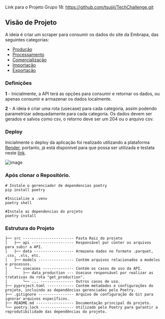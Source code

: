 Link para o Projeto Grupo 18: https://github.com/tsujjii/TechChallenge.git

## Visão de Projeto

A ideia é criar um scraper para consumir os dados do site da Embrapa, das seguintes categorias:
* [Produção](http://vitibrasil.cnpuv.embrapa.br/index.php?opcao=opt_02)
* [Processamento](http://vitibrasil.cnpuv.embrapa.br/index.php?opcao=opt_03)
* [Comercialização](http://vitibrasil.cnpuv.embrapa.br/index.php?opcao=opt_04)
* [Importação](http://vitibrasil.cnpuv.embrapa.br/index.php?opcao=opt_05)
* [Exportação](http://vitibrasil.cnpuv.embrapa.br/index.php?opcao=opt_06)

### Definições
**1** - Inicialmente, a API terá as opções para consumir e retornar os dados, ou apenas consumir e armazenar os dados localmente.

**2** - A ideia é criar uma rota (usecase) para cada categoria, assim podendo parametrizar adequadamente para cada categoria. 
Os dados devem ser gerados e salvos como csv, o retorno deve ser um 204 ou o arquivo csv.

### Deploy
Inicialmente o deploy da aplicação foi realizado utilizando a plataforma [Render](https://dashboard.render.com), portanto, já está disponível para que possa ser utilizada e testata neste [link](https://techchallenge-dbkt.onrender.com/docs#/).

![image](https://github.com/tsujjii/TechChallenge/assets/114022011/87570dcb-2c98-4d97-8048-2380e3445703)



### Após clonar o Repositório.

```shell
# Instale o gerenciador de dependencias poetry
pip install poetry

#Inicialize a .venv
poetry shell

#Instale as dependencias do projeto
poetry install
```


### Estrutura do Projeto
~~~~
├── src ----------------------- Pasta Raiz do projeto
│   ├── api ------------------- Responsável por conter os arquivos para subir a API.
│   ├── data ------------------ Armazena dados no formato .parquet, .csv, .xls, etc.
│   ├── models ---------------- Contém arquivos relacionados a modelos e processos.
│   └── usecases -------------- Contém os casos de uso da API.
│       ├── data_production --- Usecase responsável por realizar as tratativas da rota "get_production".
│       └── ... --------------- Outros casos de uso.
├── pyproject.toml ------------ Contém metadados e configurações do projeto, incluindo as dependências gerenciadas pelo Poetry.
├── .gitignore ---------------- Arquivo de configuração do Git para ignorar arquivos específicos.
├── README.md ----------------- Documentação principal do projeto.
└── poetry.lock --------------- Utilizado pelo Poetry para garantir a reprodutibilidade das dependências do projeto.

